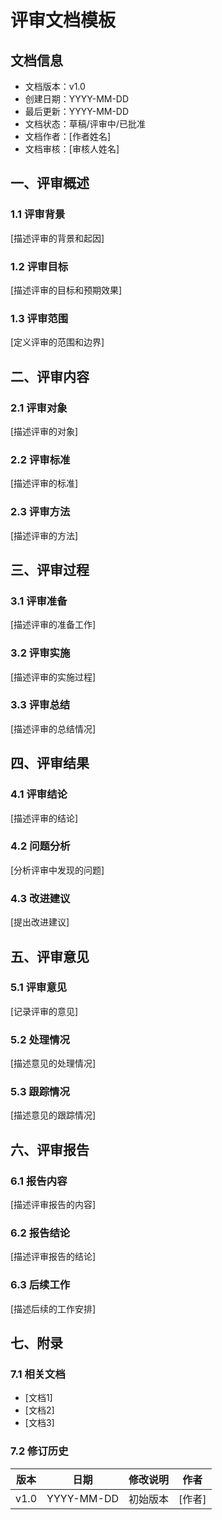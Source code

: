 # 评审文档模板

## 文档信息
- 文档版本：v1.0
- 创建日期：YYYY-MM-DD
- 最后更新：YYYY-MM-DD
- 文档状态：草稿/评审中/已批准
- 文档作者：[作者姓名]
- 文档审核：[审核人姓名]

## 一、评审概述

### 1.1 评审背景
[描述评审的背景和起因]

### 1.2 评审目标
[描述评审的目标和预期效果]

### 1.3 评审范围
[定义评审的范围和边界]

## 二、评审内容

### 2.1 评审对象
[描述评审的对象]

### 2.2 评审标准
[描述评审的标准]

### 2.3 评审方法
[描述评审的方法]

## 三、评审过程

### 3.1 评审准备
[描述评审的准备工作]

### 3.2 评审实施
[描述评审的实施过程]

### 3.3 评审总结
[描述评审的总结情况]

## 四、评审结果

### 4.1 评审结论
[描述评审的结论]

### 4.2 问题分析
[分析评审中发现的问题]

### 4.3 改进建议
[提出改进建议]

## 五、评审意见

### 5.1 评审意见
[记录评审的意见]

### 5.2 处理情况
[描述意见的处理情况]

### 5.3 跟踪情况
[描述意见的跟踪情况]

## 六、评审报告

### 6.1 报告内容
[描述评审报告的内容]

### 6.2 报告结论
[描述评审报告的结论]

### 6.3 后续工作
[描述后续的工作安排]

## 七、附录

### 7.1 相关文档
- [文档1]
- [文档2]
- [文档3]

### 7.2 修订历史
| 版本 | 日期 | 修改说明 | 作者 |
|------|------|----------|------|
| v1.0 | YYYY-MM-DD | 初始版本 | [作者] | 